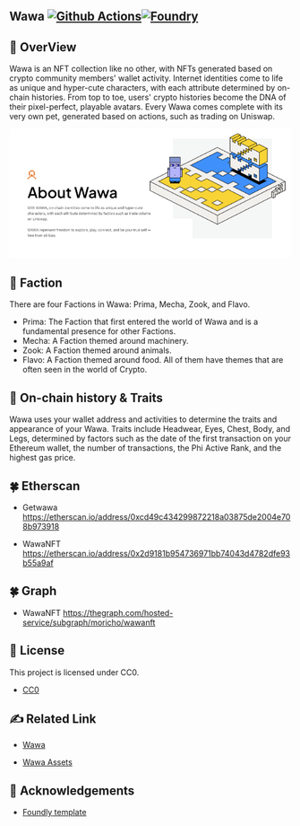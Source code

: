 ## Wawa [![Github Actions][gha-badge]][gha][![Foundry][foundry-badge]][foundry]

[gha]: https://github.com/PHI-LABS-INC/Wawa-contract/actions
[gha-badge]: https://github.com/PHI-LABS-INC/Wawa-contract/actions/workflows/ci.yml/badge.svg
[foundry]: https://getfoundry.sh/
[foundry-badge]: https://img.shields.io/badge/Built%20with-Foundry-FFDB1C.svg

## 🏁 OverView

Wawa is an NFT collection like no other, with NFTs generated based on crypto community members' wallet activity.
Internet identities come to life as unique and hyper-cute characters, with each attribute determined by on-chain
histories. From top to toe, users' crypto histories become the DNA of their pixel-perfect, playable avatars. Every Wawa
comes complete with its very own pet, generated based on actions, such as trading on Uniswap.

![OverView](/wawa.png)

## 🧐 Faction

There are four Factions in Wawa: Prima, Mecha, Zook, and Flavo.

- Prima: The Faction that first entered the world of Wawa and is a fundamental presence for other Factions.
- Mecha: A Faction themed around machinery.
- Zook: A Faction themed around animals.
- Flavo: A Faction themed around food. All of them have themes that are often seen in the world of Crypto.

## 🔧 On-chain history & Traits

Wawa uses your wallet address and activities to determine the traits and appearance of your Wawa. Traits include
Headwear, Eyes, Chest, Body, and Legs, determined by factors such as the date of the first transaction on your Ethereum
wallet, the number of transactions, the Phi Active Rank, and the highest gas price.

## 🍀 Etherscan

- Getwawa https://etherscan.io/address/0xcd49c434299872218a03875de2004e708b973918

- WawaNFT https://etherscan.io/address/0x2d9181b954736971bb74043d4782dfe93b55a9af

## 🍀 Graph

- WawaNFT https://thegraph.com/hosted-service/subgraph/moricho/wawanft

## 🎈 License

This project is licensed under CC0.

- [CC0](https://wawa.philand.xyz/cc0)

## ✍️ Related Link

- [Wawa](https://wawa.philand.xyz/)

- [Wawa Assets](https://github.com/PHI-LABS-INC/wawa-artwork)

## 🎉 Acknowledgements

- [Foundly template](https://github.com/PaulRBerg/foundry-template)
